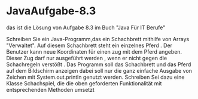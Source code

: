 # JavaAufgabe-8.3

das ist die Lösung von Aufgabe 8.3 im Buch "Java Für IT Berufe"

Schreiben Sie ein Java-Programm,das ein Schachbrett mithilfe von Arrays "Verwaltet". Auf diesem Schachbrett steht ein einzelnes Pferd . Der Benutzer kann neue Koordinaten für einen
zug mit dem Pferd angeben. Dieser Zug darf nur ausgeführt werden , wenn er nicht gegen die Schachregeln verstößt . Das Programm soll das Schachbrett und das Pferd auf dem Bildschirm anzeigen
dabei soll nur die ganz einfache Ausgabe von Zeichen mit System.out.println genutzt werden. Schreiben Sei dazu eine Klasse Schachspiel, die die oben geforderten Funktionalität
mit entsprechenden Methoden umsetzt 
